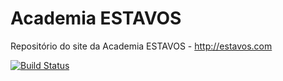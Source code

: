 Academia ESTAVOS
================

Repositório do site da Academia ESTAVOS - http://estavos.com

[![Build Status](https://travis-ci.org/brunobbbs/estavos.svg?branch=master)](https://travis-ci.org/brunobbbs/estavos)
